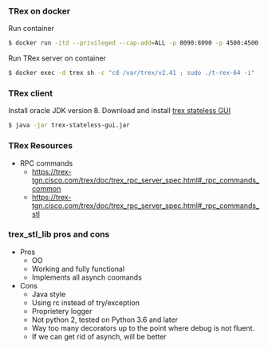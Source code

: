 
### TRex on docker
Run container
```bash
$ docker run -itd --privileged --cap-add=ALL -p 8090:8090 -p 4500:4500 -p 4501:4501 -p 4507:4507 --name trex trexcisco/trex:latest
```
Run TRex server on container
```bash
$ docker exec -d trex sh -c "cd /var/trex/v2.41 ; sudo ./t-rex-64 -i" 
```
### TRex client
Install oracle JDK version 8.
Download and install [trex stateless GUI](https://github.com/cisco-system-traffic-generator/trex-stateless-gui/releases)
```bash
$ java -jar trex-stateless-gui.jar
```

### TRex Resources
- RPC commands
  - https://trex-tgn.cisco.com/trex/doc/trex_rpc_server_spec.html#_rpc_commands_common
  - https://trex-tgn.cisco.com/trex/doc/trex_rpc_server_spec.html#_rpc_commands_stl

### trex_stl_lib pros and cons
- Pros
  - OO
  - Working and fully functional
  - Implements all asynch coomands 
- Cons
  - Java style
  - Using rc instead of try/exception
  - Proprietery logger
  - Not python 2, tested on Python 3.6 and later
  - Way too many decorators up to the point where debug is not fluent.
  - If we can get rid of asynch, will be better
